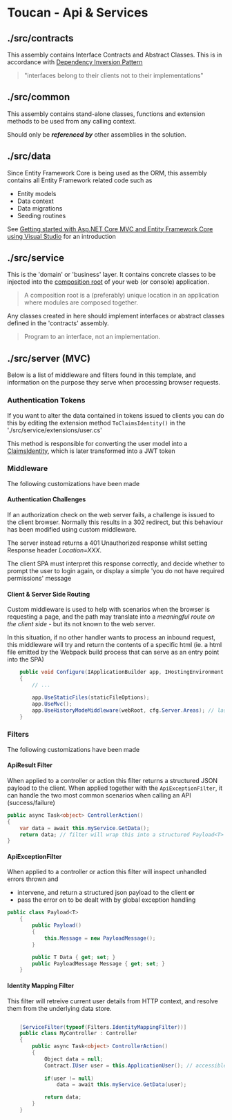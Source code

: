 # Toucan - Api & Services

## ./src/contracts
This assembly contains Interface Contracts and Abstract Classes. This is in accordance with [Dependency Inversion Pattern](https://en.wikipedia.org/wiki/Dependency_inversion_principle#Traditional_layers_pattern)

> "interfaces belong to their clients not to their implementations"

## ./src/common
This assembly contains stand-alone classes, functions and extension methods to be used from any calling context.

Should only be _**referenced by**_ other assemblies in the solution.

## ./src/data
Since Entity Framework Core is being used as the ORM, this assembly contains all Entity Framework related code such as 

- Entity models
- Data context
- Data migrations
- Seeding routines

See [Getting started with Asp.NET Core MVC and Entity Framework Core using Visual Studio](https://docs.microsoft.com/en-us/aspnet/core/data/ef-mvc/intro) for an introduction

## ./src/service
This is the 'domain' or 'business' layer. It contains concrete classes to be injected into the [composition root](http://blog.ploeh.dk/2011/07/28/CompositionRoot/) of your web (or console) application.

> A composition root is a (preferably) unique location in an application where modules are composed together.

Any classes created in here should implement interfaces or abstract classes defined in the 'contracts' assembly. 

> Program to an interface, not an implementation.

## ./src/server (MVC)
Below is a list of middleware and filters found in this template, and information on the purpose they serve when processing browser requests.

### Authentication Tokens
If you want to alter the data contained in tokens issued to clients you can do this by editing the extension method `ToClaimsIdentity()` in the './src/service/extensions/user.cs'

This method is responsible for converting the user model into a [ClaimsIdentity](http://bitoftech.net/2015/03/31/asp-net-web-api-claims-authorization-with-asp-net-identity-2-1/), which is later transformed into a JWT token

### Middleware

The following customizations have been made

#### Authentication Challenges
If an authorization check on the web server fails, a challenge is issued to the client browser. Normally this results in a 302 redirect, but this behaviour has been modified using custom middleware.

The server instead returns a 401 Unauthorized response whilst setting Response header _Location=XXX_.

The client SPA must interpret this response correctly, and decide whether to prompt the user to login again, or display a simple 'you do not have required permissions' message

#### Client & Server Side Routing
Custom middleware is used to help with scenarios when the browser is requesting a page, and the path may translate into a _meaningful route on the client side_ - but its not known to the web server.

In this situation, if no other handler wants to process an inbound request, this middleware will try and return the contents of a specific html (ie. a html file emitted by the Webpack build process that can serve as an entry point into the SPA)

```csharp
    public void Configure(IApplicationBuilder app, IHostingEnvironment env, ILoggerFactory loggerFactory)
    {
        // ...

        app.UseStaticFiles(staticFileOptions);
        app.UseMvc();
        app.UseHistoryModeMiddleware(webRoot, cfg.Server.Areas); // last middleware handler registered
    }
```

### Filters

The following customizations have been made

#### ApiResult Filter
When applied to a controller or action this filter returns a structured JSON payload to the client. When applied together with the `ApiExceptionFilter`, it can handle the two most common scenarios when calling an API (success/failure)

```csharp
public async Task<object> ControllerAction()
{
    var data = await this.myService.GetData();
    return data; // filter will wrap this into a structured Payload<T>
}
```

#### ApiExceptionFilter

When applied to a controller or action this filter will inspect unhandled errors thrown and

- intervene, and return a structured json payload to the client **or**
- pass the error on to be dealt with by global exception handling

```csharp
public class Payload<T>
    {
        public Payload()
        {
            this.Message = new PayloadMessage();
        }

        public T Data { get; set; }
        public PayloadMessage Message { get; set; }
    }
```

#### Identity Mapping Filter

This filter will retreive current user details from HTTP context, and resolve them from the underlying data store. 

```csharp

    [ServiceFilter(typeof(Filters.IdentityMappingFilter))]
    public class MyController : Controller
    {
        public async Task<object> ControllerAction()
        {
            Object data = null;
            Contract.IUser user = this.ApplicationUser(); // accessible via extension method
            
            if(user != null)
                data = await this.myService.GetData(user);

            return data;
        }
    }
```